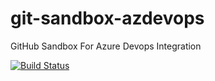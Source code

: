 # git-sandbox-azdevops
GitHub Sandbox For Azure Devops Integration

[![Build Status](https://dev.azure.com/bdudick/github-sandbox/_apis/build/status/github-sandbox-CI?branchName=development)](https://dev.azure.com/bdudick/github-sandbox/_build/latest?definitionId=27&branchName=development)

